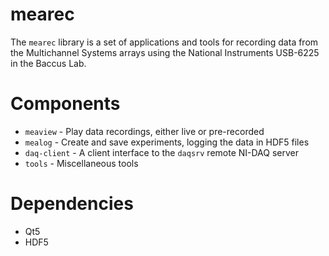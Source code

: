 mearec
======

The `mearec` library is a set of applications and tools for recording data from
the Multichannel Systems arrays using the National Instruments USB-6225 in the
Baccus Lab.

Components
==========

- `meaview` - Play data recordings, either live or pre-recorded
- `mealog` - Create and save experiments, logging the data in HDF5 files
- `daq-client` - A client interface to the `daqsrv` remote NI-DAQ server
- `tools` - Miscellaneous tools

Dependencies
============

- Qt5
- HDF5
